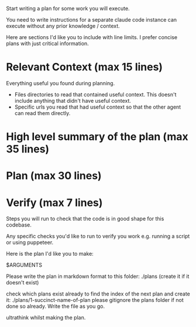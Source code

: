 Start writing a plan for some work you will execute.

You need to write instructions for a separate claude code instance can execute without any prior knowledge / context.

Here are sections I'd like you to include with line limits. I prefer concise plans with just critical information.

# Relevant Context (max 15 lines)

Everything useful you found during planning.

- Files directories to read that contained useful context. This doesn't include anything that didn't have useful context.
- Specific urls you read that had useful context so that the other agent can read them directly.

# High level summary of the plan (max 35 lines)

# Plan (max 30 lines)

<a detailed todo list of the steps you need to take to get the task done>

# Verify (max 7 lines)

Steps you will run to check that the code is in good shape for this codebase.

Any specific checks you'd like to run to verify you work e.g. running a script or using puppeteer.


Here is the plan I'd like you to make:

$ARGUMENTS


Please write the plan in markdown format to this folder: ./plans (create it if it doesn't exist) 

check which plans exist already to find the index of the next plan and create it: ./plans/1-succinct-name-of-plan
please gitignore the plans folder if not done so already. Write the file as you go. 

ultrathink whilst making the plan.
